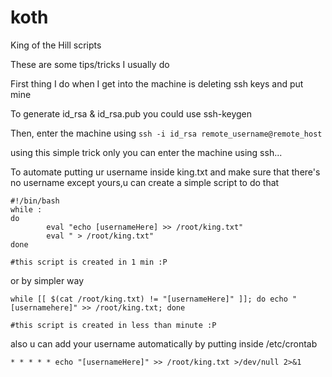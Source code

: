 # koth
King of the Hill scripts


These are some tips/tricks I usually do

First thing I do when I get into the machine is deleting ssh keys and put mine

To generate id_rsa & id_rsa.pub you could use ssh-keygen

Then, enter the machine using `ssh -i id_rsa remote_username@remote_host` 

using this simple trick only you can enter the machine using ssh...

To automate putting ur username inside king.txt and make sure that there's no username except yours,u can create a simple script to do that 

```
#!/bin/bash
while :
do
        eval "echo [usernameHere] >> /root/king.txt"
        eval " > /root/king.txt"
done

#this script is created in 1 min :P
```
or by simpler way
```
while [[ $(cat /root/king.txt) != "[usernameHere]" ]]; do echo "[usernamehere]" >> /root/king.txt; done

#this script is created in less than minute :P

```

also u can add your username automatically by putting inside /etc/crontab

`* * * * * echo "[usernameHere]" >> /root/king.txt >/dev/null 2>&1` 
